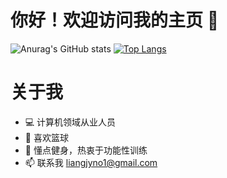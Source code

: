 # 你好！欢迎访问我的主页 👋

![Anurag's GitHub stats](https://github-readme-stats.vercel.app/api?username=JYLiang22&hide=stars,prs,issues,contribs&show_icons=true&theme=radical)
[![Top Langs](https://github-readme-stats.vercel.app/api/top-langs/?username=JYLiang22&layout=compact&theme=radical)](https://github.com/JYLiang22/github-readme-stats)

# 关于我

- 💻 计算机领域从业人员
- 🏀 喜欢篮球
- 💪 懂点健身，热衷于功能性训练
- 📫 联系我 liangjyno1@gmail.com


<!--
**JYLiang22/JYLiang22** is a ✨ _special_ ✨ repository because its `README.md` (this file) appears on your GitHub profile.

Here are some ideas to get you started:

- 🔭 I’m currently working on ...
- 🌱 I’m currently learning ...
- 👯 I’m looking to collaborate on ...
- 🤔 I’m looking for help with ...
- 💬 Ask me about ...
- 📫 How to reach me: ...
- 😄 Pronouns: ...
- ⚡ Fun fact: ...
-->
